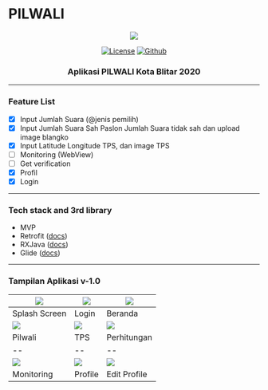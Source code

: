 # PILWALI

<p align="center">
  <img src="https://media.suara.com/pictures/653x366/2020/06/19/72258-ilustrasi-pilkada-2020.jpg"/>
</p>

<p align="center">
  <a href="LICENSE"><img alt="License" src="https://img.shields.io/badge/License-Apache%202.0-blue.svg"></a>
<!--   <a href="https://www.linkedin.com/in/imam-mufiid-2870141b2/"><img alt="LinkedIn"></a> -->
  <a href="https://github.com/imufiid"><img alt="Github" src="https://img.shields.io/github/followers/imufiid?label=follow&style=social"></a>
  <h3 align="center">Aplikasi PILWALI Kota Blitar 2020</h3>
</p>

---

### Feature List
- [x] Input Jumlah Suara (@jenis pemilih)
- [x] Input Jumlah Suara Sah Paslon Jumlah Suara tidak sah dan upload image blangko
- [x] Input Latitude Longitude TPS, dan image TPS
- [ ] Monitoring (WebView)
- [ ] Get verification
- [x] Profil
- [x] Login

---

### Tech stack and 3rd library
- MVP
- Retrofit ([docs](https://square.github.io/retrofit/))
- RXJava ([docs](https://github.com/ReactiveX/RxJava))
- Glide ([docs](https://github.com/bumptech/glide))

---

### Tampilan Aplikasi v-1.0
|![](https://i.ibb.co/hVXWZ1S/splash-screen.jpg)|![](https://i.ibb.co/0mdPyRM/login.jpg)|![](https://i.ibb.co/Qf2psQM/beranda.jpg)|
|--|--|--|
|Splash Screen|Login|Beranda|
|![](https://i.ibb.co/Z25wF0D/pilwali.jpg)|![](https://i.ibb.co/JsCKkVL/tps.jpg)|![](https://i.ibb.co/hV5kMP4/perhitungan.png)|
|Pilwali|TPS|Perhitungan|
|--|--|--|
|![](https://i.ibb.co/4VcN0Lw/monitoring.jpg)|![](https://i.ibb.co/2qYDZ9g/profile.jpg)|![](https://i.ibb.co/W2DChyP/edit-profile.jpg)|
|Monitoring|Profile|Edit Profile|
